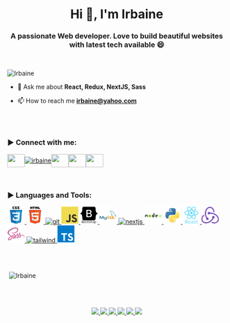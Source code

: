 <!--

- 🔭 I’m currently working on [Nameofwork](google.com) or <a href="https://link.com" target="blank">Name</a> 

- 📝 I regularly write articles on <a href="https://link.com" target="blank">Name</a>

### Hi there 👋

**Irbaine/Irbaine** is a ✨ _special_ ✨ repository because its `README.md` (this file) appears on your GitHub profile.

Here are some ideas to get you started:

- 🔭 I’m currently working on ...
- 🌱 I’m currently learning ...
- 👯 I’m looking to collaborate on ...
- 🤔 I’m looking for help with ...
- 💬 Ask me about ...
- 📫 How to reach me: ...
- 😄 Pronouns: ...
- ⚡ Fun fact: ...
-->

<h1 align="center">Hi 👋, I'm Irbaine</h1>
<h3 align="center">A passionate Web developer. Love to build beautiful websites with latest tech available 😄
</h3>

</br>
<p align="left"> <img src="https://komarev.com/ghpvc/?username=Irbaine&label=Profile%20views&color=0e75b6&style=flat" alt="Irbaine" /> </p>


- 💬 Ask me about **React, Redux, NextJS, Sass**

- 📫 How to reach me **irbaine@yahoo.com**
 
</br>


<!--
Latest Articles👇:
📝<a href="" target="blank" rel="dofollow"></a>🔥 -->


</br>

<h3 align="left">▶ Connect with me:</h3>
<p align="left">
  
  <!--<a href="" target="blank" rel="nofollow"><img align="center" src="https://github.com/rahuldkjain/github-profile-readme-generator/blob/master/src/images/icons/Social/youtube.svg" alt="" height="30" width="40" /></a>

    <a href="https://instagram.com/" target="blank" rel="nofollow"><img align="center" src="https://github.com/rahuldkjain/github-profile-readme-generator/blob/master/src/images/icons/Social/instagram.svg" alt="" height="30" width="40" /></a>

  -->

<a href="https://dev.to/" target="blank"><img align="center" src="https://d2fltix0v2e0sb.cloudfront.net/dev-rainbow.svg" alt="" height="30" width="40" /></a><a href="https://www.linkedin.com/in/irbaine/" target="blank" rel="nofollow"><img align="center" src="https://github.com/rahuldkjain/github-profile-readme-generator/blob/master/src/images/icons/Social/linked-in-alt.svg" alt="irbaine" height="30" width="40" /></a><a href="https://codepen.io/" target="blank" rel="nofollow"><img align="center" src="https://github.com/rahuldkjain/github-profile-readme-generator/blob/master/src/images/icons/Social/codepen.svg" alt="" height="30" width="40" /></a><a href="https://twitter.com/" target="blank" rel="nofollow"><img align="center" src="https://github.com/rahuldkjain/github-profile-readme-generator/blob/master/src/images/icons/Social/twitter.svg" alt="" height="30" width="40" /></a><a href="https://fb.com/" target="blank" rel="nofollow"><img align="center" src="https://github.com/rahuldkjain/github-profile-readme-generator/blob/master/src/images/icons/Social/facebook.svg" alt="" height="30" width="40" /></a>

</p>
</br>

<h3 align="left">▶ Languages and Tools:</h3>

<p align="left"> 
<!--  
<a href="https://aws.amazon.com/amplify/" target="_blank" rel="nofollow"> <img src="https://docs.amplify.aws/assets/logo-dark.svg" alt="amplify" width="40" height="40"/> </a> 
<a href="https://babeljs.io/" target="_blank" rel="nofollow"> <img src="https://cdn.worldvectorlogo.com/logos/babel-10.svg" alt="babel" width="40" height="40"/> </a> 
 <a href="https://bulma.io/" target="_blank" rel="nofollow"> <img src="https://raw.githubusercontent.com/gilbarbara/logos/804dc257b59e144eaca5bc6ffd16949752c6f789/logos/bulma.svg" alt="bulma" width="40" height="40"/> </a> 
 <a href="https://www.chartjs.org" target="_blank" rel="nofollow"> <img src="https://www.chartjs.org/media/logo-title.svg" alt="chartjs" width="40" height="40"/> </a> 
-->
<!--   <a href="https://d3js.org/" target="_blank"> <img src="https://raw.githubusercontent.com/devicons/devicon/master/icons/d3js/d3js-original.svg" alt="d3js" width="40" height="40"/> </a>  <a href="https://www.electronjs.org" target="_blank"> <img src="https://raw.githubusercontent.com/devicons/devicon/master/icons/electron/electron-original.svg" alt="electron" width="40" height="40"/> </a><a href="https://expressjs.com" target="_blank" rel="nofollow"> <img src="https://raw.githubusercontent.com/devicons/devicon/master/icons/express/express-original-wordmark.svg" alt="express" width="40" height="40"/> </a>
<a href="https://www.figma.com/" target="_blank"> <img src="https://www.vectorlogo.zone/logos/figma/figma-icon.svg" alt="figma" width="40" height="40"/> </a> <a href="https://firebase.google.com/" target="_blank" rel="nofollow"> <img src="https://www.vectorlogo.zone/logos/firebase/firebase-icon.svg" alt="firebase" width="40" height="40"/> </a> 
 <a href="https://webpack.js.org" target="_blank" rel="nofollow"> <img src="https://raw.githubusercontent.com/devicons/devicon/d00d0969292a6569d45b06d3f350f463a0107b0d/icons/webpack/webpack-original-wordmark.svg" alt="webpack" width="40" height="40"/> </a> 
<a href="https://graphql.org" target="_blank"> <img src="https://www.vectorlogo.zone/logos/graphql/graphql-icon.svg" alt="graphql" width="40" height="40"/> </a>  
 <a href="https://www.linux.org/" target="_blank" rel="nofollow"> <img src="https://raw.githubusercontent.com/devicons/devicon/master/icons/linux/linux-original.svg" alt="linux" width="40" height="40"/> </a> 
  <a rel="nofollow" href="https://www.mongodb.com/" target="_blank"> <img src="https://raw.githubusercontent.com/devicons/devicon/master/icons/mongodb/mongodb-original-wordmark.svg" alt="mongodb" width="40" height="40"/> </a> 
   <a href="https://www.php.net" target="_blank" rel="nofollow"> <img src="https://raw.githubusercontent.com/devicons/devicon/master/icons/php/php-original.svg" alt="php" width="40" height="40"/> </a> 
 <a href="https://postman.com" target="_blank" rel="nofollow"> <img src="https://www.vectorlogo.zone/logos/getpostman/getpostman-icon.svg" alt="postman" width="40" height="40"/> </a> 
 <a href="https://materializecss.com/" rel="nofollow" target="_blank"> <img src="https://raw.githubusercontent.com/prplx/svg-logos/5585531d45d294869c4eaab4d7cf2e9c167710a9/svg/materialize.svg" alt="materialize" width="40" height="40"/> </a> 
 -->
  
<a href="https://www.w3schools.com/css/" target="_blank" rel="nofollow"> <img src="https://raw.githubusercontent.com/devicons/devicon/master/icons/css3/css3-original-wordmark.svg" alt="css3" width="40" height="40"/> </a><a href="https://www.w3.org/html/" target="_blank" rel="nofollow"> <img src="https://raw.githubusercontent.com/devicons/devicon/master/icons/html5/html5-original-wordmark.svg" alt="html5" width="40" height="40"/> </a><a href="https://git-scm.com/" rel="nofollow" target="_blank"> <img src="https://www.vectorlogo.zone/logos/git-scm/git-scm-icon.svg" alt="git" width="40" height="40"/> </a><a href="https://developer.mozilla.org/en-US/docs/Web/JavaScript" rel="nofollow" target="_blank"> <img src="https://raw.githubusercontent.com/devicons/devicon/master/icons/javascript/javascript-original.svg" alt="javascript" width="40" height="40"/> </a><a href="https://getbootstrap.com" target="_blank" rel="nofollow"> <img src="https://raw.githubusercontent.com/devicons/devicon/master/icons/bootstrap/bootstrap-plain-wordmark.svg" alt="bootstrap" width="40" height="40"/> </a><a href="https://www.mysql.com/" target="_blank" rel="nofollow"> <img src="https://raw.githubusercontent.com/devicons/devicon/master/icons/mysql/mysql-original-wordmark.svg" alt="mysql" width="40" height="40"/> </a><a href="https://nextjs.org/" target="_blank" rel="nofollow"> <img src="https://cdn.worldvectorlogo.com/logos/nextjs-2.svg" alt="nextjs" width="40" height="40"/> </a><a href="https://nodejs.org" target="_blank" rel="nofollow"> <img src="https://raw.githubusercontent.com/devicons/devicon/master/icons/nodejs/nodejs-original-wordmark.svg" alt="nodejs" width="40" height="40"/> </a><a href="https://www.python.org" target="_blank" rel="nofollow"> <img src="https://raw.githubusercontent.com/devicons/devicon/master/icons/python/python-original.svg" alt="python" width="40" height="40"/> </a><a href="https://reactjs.org/" target="_blank" rel="nofollow"> <img src="https://raw.githubusercontent.com/devicons/devicon/master/icons/react/react-original-wordmark.svg" alt="react" width="40" height="40"/> </a><a href="https://redux.js.org" target="_blank" rel="nofollow"> <img src="https://raw.githubusercontent.com/devicons/devicon/master/icons/redux/redux-original.svg" alt="redux" width="40" height="40"/> </a><a href="https://sass-lang.com" target="_blank" rel="nofollow"> <img src="https://raw.githubusercontent.com/devicons/devicon/master/icons/sass/sass-original.svg" alt="sass" width="40" height="40"/> </a><a href="https://tailwindcss.com/" target="_blank" rel="nofollow"> <img src="https://www.vectorlogo.zone/logos/tailwindcss/tailwindcss-icon.svg" alt="tailwind" width="40" height="40"/> </a><a href="https://www.typescriptlang.org/" target="_blank" rel="nofollow"> <img src="https://raw.githubusercontent.com/devicons/devicon/master/icons/typescript/typescript-original.svg" alt="typescript" width="40" height="40"/> </a> 
 </p>

</br>
</br>

<p>&nbsp;<img align="center" src="https://github-readme-stats.vercel.app/api?username=Irbaine&show_icons=true&locale=en" alt="Irbaine" />
 </p>
 
 <p align="center"> <br><br><br>
	<a href="https://" target="_blank" rel="nofollow">
  <img src="https://img.shields.io/badge/WhatsApp-25D366?style=for-the-badge&logo=whatsapp&logoColor=white">
  	</a><a href="https://" target="_blank" rel="nofollow">
	<img src="https://img.shields.io/badge/Slack-4A154B?style=for-the-badge&logo=slack&logoColor=white">
    	</a><a href="https://" target="_blank" rel="nofollow">
	<img src="https://img.shields.io/badge/Discord-7289DA?style=for-the-badge&logo=discord&logoColor=white">
      	</a><a href="https://facebook.com/amineIr" target="_blank" rel="nofollow">
	<img src="https://img.shields.io/badge/Facebook-1877F2?style=for-the-badge&logo=facebook&logoColor=white">
        	</a><a href="https://instagram.com/amine_ir" target="_blank" rel="nofollow">
	<img src="https://img.shields.io/badge/Instagram-E4405F?style=for-the-badge&logo=instagram&logoColor=white">
          	</a><a href="https://" target="_blank" rel="nofollow">
	<img src="https://img.shields.io/badge/Pinterest-%23E60023.svg?&style=for-the-badge&logo=Pinterest&logoColor=white">
          </a>
 
 <!-- https://dev.to/envoy_/150-badges-for-github-pnk -->
</p>



<!-- <p><img align="center" src="https://github-readme-streak-stats.herokuapp.com/?user=Irbaine&" alt="Irbaine" /></p> -->
<!-- </br> -->

<!--
<h3 align="left">▶ Support:</h3>
<p><a href="https://www.buymeacoffee.com/Irbaine"> <img  src="https://www.buymeacoffee.com/assets/img/guidelines/download-assets-sm-1.svg" height="50" width="210" alt="Irbaine" ></img></a></p><br><br>
-->
